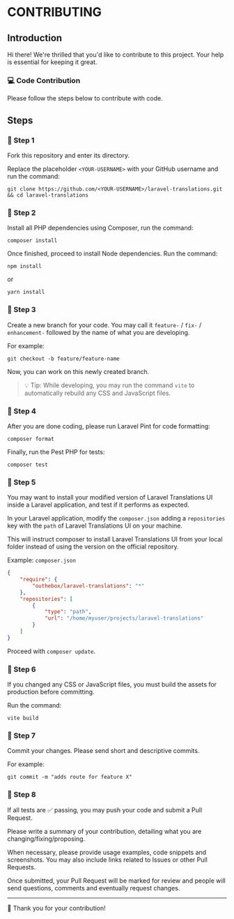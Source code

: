 # CONTRIBUTING

## Introduction

Hi there! We're thrilled that you'd like to contribute to this project. Your help is essential for keeping it great.

### 💻 Code Contribution

Please follow the steps below to contribute with code.

## Steps

### 📌 Step 1

Fork this repository and enter its directory.

Replace the placeholder `<YOUR-USERNAME>` with your GitHub username and run the command:

```shell
git clone https://github.com/<YOUR-USERNAME>/laravel-translations.git && cd laravel-translations
```

### 📌 Step 2

Install all PHP dependencies using Composer, run the command:

```shell
composer install
```

Once finished, proceed to install Node dependencies. Run the command:

```shell
npm install
```
or
```shell
yarn install
```

### 📌 Step 3

Create a new branch for your code. You may call it `feature-` / `fix-` / `enhancement-` followed by the name of what you are developing.

For example:

```shell
git checkout -b feature/feature-name
```

Now, you can work on this newly created branch.

> 💡 Tip: While developing, you may run the command `vite` to automatically rebuild any CSS and JavaScript files.


### 📌 Step 4

After you are done coding, please run Laravel Pint for code formatting:

```Shell
composer format
```

Finally, run the Pest PHP for tests:

```Shell
composer test
```

### 📌 Step 5

You may want to install your modified version of Laravel Translations UI inside a Laravel application, and test if it performs as expected.

In your Laravel application, modify the `composer.json` adding a `repositories` key with the `path` of Laravel Translations UI on your machine.

This will instruct composer to install Laravel Translations UI from your local folder instead of using the version on the official repository.

Example: `composer.json`

```json
{
    "require": {
        "outhebox/laravel-translations": "*"
    },
    "repositories": [
        {
            "type": "path",
            "url": "/home/myuser/projects/laravel-translations"
        }
    ]
}
```

Proceed with `composer update`.

### 📌 Step 6

If you changed any CSS or JavaScript files, you must build the assets for production before committing.

Run the command:

```shell
vite build
```

### 📌 Step 7

Commit your changes. Please send short and descriptive commits.

For example:

```Shell
git commit -m "adds route for feature X"
```

### 📌 Step 8

If all tests are ✅ passing, you may push your code and submit a Pull Request.

Please write a summary of your contribution, detailing what you are changing/fixing/proposing.

When necessary, please provide usage examples, code snippets and screenshots. You may also include links related to Issues or other Pull Requests.

Once submitted, your Pull Request will be marked for review and people will send questions, comments and eventually request changes.

---

🙏 Thank you for your contribution!
